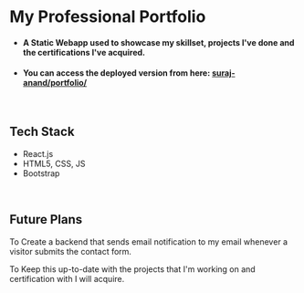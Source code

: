 # My Professional Portfolio

- #### A Static Webapp used to showcase my skillset, projects I've done and the certifications I've acquired.
- #### You can access the deployed version from here: [suraj-anand/portfolio/](https://github.com/suraj-anand/portfolio/)

<br>

## Tech Stack

- React.js
- HTML5, CSS, JS
- Bootstrap

<br>

## Future Plans

To Create a backend that sends email notification to my email whenever a visitor submits the contact form.

To Keep this up-to-date with the projects that I'm working on and certification with I will acquire.
